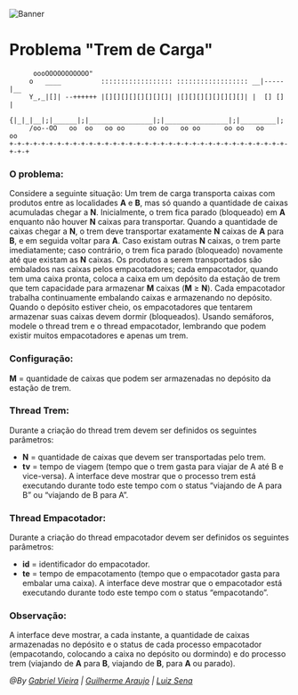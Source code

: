 ![Banner](https://user-images.githubusercontent.com/75648725/159798525-f385387b-e6bb-474f-8863-b70fb19d045a.png)
  
  
# Problema "Trem de Carga"  
```
      oooOOOOOOOOOOO"
     o   ____          :::::::::::::::::: :::::::::::::::::: __|-----|__
     Y_,_|[]| --++++++ |[][][][][][][][]| |[][][][][][][][]| |  [] []  |
    {|_|_|__|;|______|;|________________|;|________________|;|_________|;
     /oo--OO   oo  oo   oo oo      oo oo   oo oo      oo oo   oo     oo
+-+-+-+-+-+-+-+-+-+-+-+-+-+-+-+-+-+-+-+-+-+-+-+-+-+-+-+-+-+-+-+-+-+-+-+-+-+
```
### O problema:  
Considere a seguinte situação: Um trem de carga transporta caixas com produtos entre as
localidades **A** e **B**, mas só quando a quantidade de caixas acumuladas chegar a **N**. Inicialmente, o
trem fica parado (bloqueado) em **A** enquanto não houver **N** caixas para transportar. Quando a
quantidade de caixas chegar a **N**, o trem deve transportar exatamente **N** caixas de **A** para **B**, e em
seguida voltar para **A**. Caso existam outras **N** caixas, o trem parte imediatamente; caso contrário,
o trem fica parado (bloqueado) novamente até que existam as **N** caixas. Os produtos a serem
transportados são embalados nas caixas pelos empacotadores; cada empacotador, quando tem
uma caixa pronta, coloca a caixa em um depósito da estação de trem que tem capacidade para
armazenar **M** caixas (**M** ≥ **N**). Cada empacotador trabalha continuamente embalando caixas e
armazenando no depósito. Quando o depósito estiver cheio, os empacotadores que tentarem
armazenar suas caixas devem dormir (bloqueados). Usando semáforos, modele o thread trem e o
thread empacotador, lembrando que podem existir muitos empacotadores e apenas um trem.  
### Configuração:  
**M** = quantidade de caixas que podem ser armazenadas no depósito da estação de trem.  
### Thread Trem:  
Durante a criação do thread trem devem ser definidos os seguintes parâmetros:  
- **N** = quantidade de caixas que devem ser transportadas pelo trem.  
- **tv** = tempo de viagem (tempo que o trem gasta para viajar de A até B e vice-versa). A
interface deve mostrar que o processo trem está executando durante todo este tempo com o
status “viajando de A para B” ou “viajando de B para A”.  
### Thread Empacotador:  
Durante a criação do thread empacotador devem ser definidos os seguintes parâmetros:  
- **id** = identificador do empacotador.
- **te** = tempo de empacotamento (tempo que o empacotador gasta para embalar uma caixa). A
interface deve mostrar que o empacotador está executando durante todo este tempo com o
status “empacotando”.  
### Observação:
A interface deve mostrar, a cada instante, a quantidade de caixas armazenadas no depósito e o
status de cada processo empacotador (empacotando, colocando a caixa no depósito ou dormindo)
e do processo trem (viajando de **A** para **B**, viajando de **B**, para **A** ou parado).  
  
*@By [Gabriel Vieira](https://github.com/gabriel-vieira06) | [Guilherme Araujo](https://github.com/Guibr99) | [Luiz Sena](https://github.com/Luizerz)*
